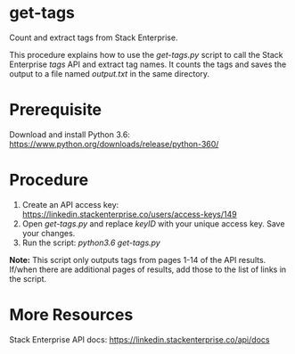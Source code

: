 # get-tags
Count and extract tags from Stack Enterprise.

This procedure explains how to use the *get-tags.py* script to call the Stack Enterprise *tags* API and extract tag names. 
It counts the tags and saves the output to a file named *output.txt* in the same directory.

# Prerequisite
Download and install Python 3.6: https://www.python.org/downloads/release/python-360/

# Procedure
1. Create an API access key: https://linkedin.stackenterprise.co/users/access-keys/149
2. Open *get-tags.py* and replace *keyID* with your unique access key. Save your changes.
3. Run the script: *python3.6 get-tags.py* 
    
**Note:** This script only outputs tags from pages 1-14 of the API results.
If/when there are additional pages of results, add those to the list of links in the script.

# More Resources
Stack Enterprise API docs: https://linkedin.stackenterprise.co/api/docs
